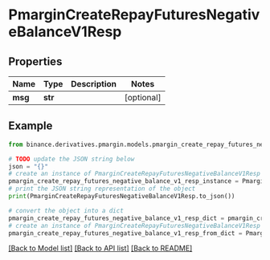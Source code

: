 # PmarginCreateRepayFuturesNegativeBalanceV1Resp


## Properties

Name | Type | Description | Notes
------------ | ------------- | ------------- | -------------
**msg** | **str** |  | [optional] 

## Example

```python
from binance.derivatives.pmargin.models.pmargin_create_repay_futures_negative_balance_v1_resp import PmarginCreateRepayFuturesNegativeBalanceV1Resp

# TODO update the JSON string below
json = "{}"
# create an instance of PmarginCreateRepayFuturesNegativeBalanceV1Resp from a JSON string
pmargin_create_repay_futures_negative_balance_v1_resp_instance = PmarginCreateRepayFuturesNegativeBalanceV1Resp.from_json(json)
# print the JSON string representation of the object
print(PmarginCreateRepayFuturesNegativeBalanceV1Resp.to_json())

# convert the object into a dict
pmargin_create_repay_futures_negative_balance_v1_resp_dict = pmargin_create_repay_futures_negative_balance_v1_resp_instance.to_dict()
# create an instance of PmarginCreateRepayFuturesNegativeBalanceV1Resp from a dict
pmargin_create_repay_futures_negative_balance_v1_resp_from_dict = PmarginCreateRepayFuturesNegativeBalanceV1Resp.from_dict(pmargin_create_repay_futures_negative_balance_v1_resp_dict)
```
[[Back to Model list]](../README.md#documentation-for-models) [[Back to API list]](../README.md#documentation-for-api-endpoints) [[Back to README]](../README.md)


